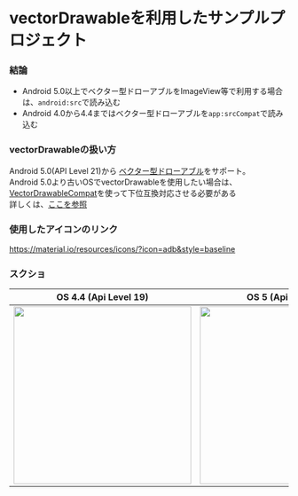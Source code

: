 # vectorDrawableを利用したサンプルプロジェクト

### 結論
- Android 5.0以上でベクター型ドローアブルをImageView等で利用する場合は、`android:src`で読み込む
- Android 4.0から4.4まではベクター型ドローアブルを`app:srcCompat`で読み込む

### vectorDrawableの扱い方
Android 5.0(API Level 21)から
[ベクター型ドローアブル](https://developer.android.com/guide/topics/graphics/vector-drawable-resources?hl=ja)をサポート。<br>
Android 5.0より古いOSでvectorDrawableを使用したい場合は、[VectorDrawableCompat](https://developer.android.com/reference/androidx/vectordrawable/graphics/drawable/VectorDrawableCompat?hl=ja)を使って下位互換対応させる必要がある<br>
詳しくは、[ここを参照](https://developer.android.com/guide/topics/graphics/vector-drawable-resources?hl=ja#vector-drawables-backward-solution)

### 使用したアイコンのリンク
https://material.io/resources/icons/?icon=adb&style=baseline

### スクショ
| OS 4.4 (Api Level 19) | OS 5 (Api Level 21)
| --- | --- |
| <img src="https://user-images.githubusercontent.com/16476224/105197392-ebcd3300-5b7f-11eb-8a69-83a6d17c7f85.png" width=320> | <img src="https://user-images.githubusercontent.com/16476224/105193929-685e1280-5b7c-11eb-9b47-4641cb465d19.png" width=320> |
